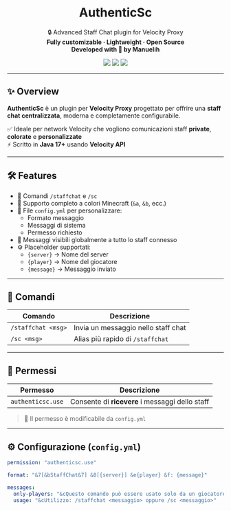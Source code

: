 <h1 align="center">AuthenticSc</h1>
<p align="center">
  🔒 Advanced Staff Chat plugin for Velocity Proxy  
  <br>
  <b>Fully customizable · Lightweight · Open Source</b>
  <br>
  <b>Developed with 🩷 by Manuelih</b>
</p>

<p align="center">
  <img src="https://img.shields.io/badge/velocity-API-blue?logo=velocity&style=flat-square">
  <img src="https://img.shields.io/badge/made%20with-Java-orange?logo=java&style=flat-square">
  <img src="https://img.shields.io/badge/license-MIT-green?style=flat-square">
</p>

---

## ✨ Overview

**AuthenticSc** è un plugin per **Velocity Proxy** progettato per offrire una **staff chat centralizzata**, moderna e completamente configurabile.

✅ Ideale per network Velocity che vogliono comunicazioni staff **private**, **colorate** e **personalizzate**  
⚡ Scritto in **Java 17+** usando **Velocity API**

---

## 🛠️ Features

- 💬 Comandi `/staffchat` e `/sc`
- 🎨 Supporto completo a colori Minecraft (`&a`, `&b`, ecc.)
- 🧩 File `config.yml` per personalizzare:
  - Formato messaggio
  - Messaggi di sistema
  - Permesso richiesto
- 📡 Messaggi visibili globalmente a tutto lo staff connesso
- ⚙️ Placeholder supportati:
  - `{server}` → Nome del server
  - `{player}` → Nome del giocatore
  - `{message}` → Messaggio inviato

---

## 🧪 Comandi

| Comando              | Descrizione                             |
|----------------------|---------------------------------------|
| `/staffchat <msg>`   | Invia un messaggio nello staff chat   |
| `/sc <msg>`          | Alias più rapido di `/staffchat`      |

---

## 🔐 Permessi

| Permesso            | Descrizione                                      |
|---------------------|--------------------------------------------------|
| `authenticsc.use`   | Consente di **ricevere** i messaggi dello staff  |

> 🔧 Il permesso è modificabile da `config.yml`

---

## ⚙️ Configurazione (`config.yml`)

```yaml
permission: "authenticsc.use"

format: "&7[&bStaffChat&7] &8[{server}] &e{player} &f: {message}"

messages:
  only-players: "&cQuesto comando può essere usato solo da un giocatore."
  usage: "&cUtilizzo: /staffchat <messaggio> oppure /sc <messaggio>"
